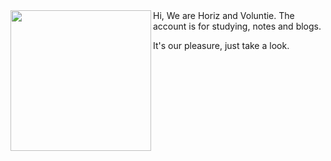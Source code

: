 <img align="left" src="https://github.com/VoluntieTsai/VoluntieTsai/blob/main/Elias-Ainsworth.png" height="225" width="auto" >
Hi, We are Horiz and Voluntie.  
The account is for studying, notes and blogs.

It's our pleasure, just take a look.


<!---
Raincrow9/Raincrow9 is a ✨ special ✨ repository because its `README.md` (this file) appears on your GitHub profile.
You can click the Preview link to take a look at your changes.
--->
